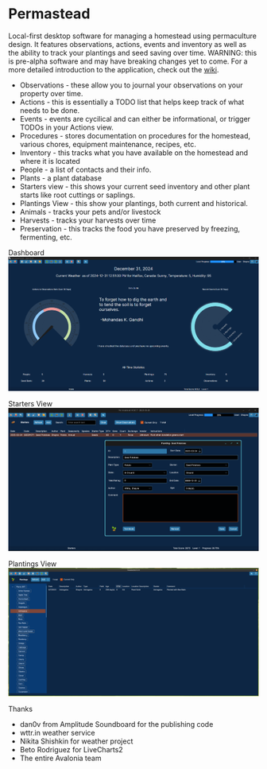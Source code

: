 # Permastead
Local-first desktop software for managing a homestead using permaculture design. It features observations, actions, events and inventory as well as the ability to track your plantings and seed saving over time. WARNING: this is pre-alpha software and may have breaking changes yet to come. For a more detailed introduction to the application, check out the [wiki](https://github.com/curvedspace/Permastead/wiki).

- Observations - these allow you to journal your observations on your property over time.
- Actions - this is essentially a TODO list that helps keep track of what needs to be done.
- Events - events are cycilical and can either be informational, or trigger TODOs in your Actions view.
- Procedures - stores documentation on procedures for the homestead, various chores, equipment maintenance, recipes, etc.
- Inventory - this tracks what you have available on the homestead and where it is located
- People - a list of contacts and their info.
- Plants - a plant database
- Starters view - this shows your current seed inventory and other plant starts like root cuttings or saplings.
- Plantings View - this show your plantings, both current and historical.
- Animals - tracks your pets and/or livestock
- Harvests - tracks your harvests over time
- Preservation - this tracks the food you have preserved by freezing, fermenting, etc.



Dashboard
![screenshot1.png](Docs/screenshot1.png)

Starters View
![screenshot4.png](Docs/screenshot4.png)

Plantings View
![screenshot2.png](Docs/screenshot2.png)

Thanks
- dan0v from Amplitude Soundboard for the publishing code
- wttr.in weather service
- Nikita Shishkin for weather project
- Beto Rodriguez for LiveCharts2
- The entire Avalonia team
